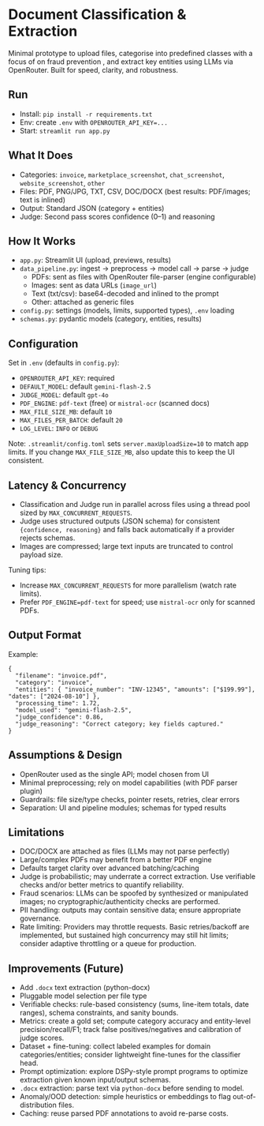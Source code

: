 # Document Classification & Extraction

Minimal prototype to upload files, categorise into predefined classes with a focus of on fraud prevention , and extract key entities using LLMs via OpenRouter. Built for speed, clarity, and robustness.

## Run

- Install: `pip install -r requirements.txt`
- Env: create `.env` with `OPENROUTER_API_KEY=...`
- Start: `streamlit run app.py`

## What It Does

- Categories: `invoice`, `marketplace_screenshot`, `chat_screenshot`, `website_screenshot`, `other`
- Files: PDF, PNG/JPG, TXT, CSV, DOC/DOCX (best results: PDF/images; text is inlined)
- Output: Standard JSON (category + entities)
- Judge: Second pass scores confidence (0–1) and reasoning

## How It Works

- `app.py`: Streamlit UI (upload, previews, results)
- `data_pipeline.py`: ingest → preprocess → model call → parse → judge
  - PDFs: sent as files with OpenRouter file-parser (engine configurable)
  - Images: sent as data URLs (`image_url`)
  - Text (txt/csv): base64-decoded and inlined to the prompt
  - Other: attached as generic files
- `config.py`: settings (models, limits, supported types), `.env` loading
- `schemas.py`: pydantic models (category, entities, results)

## Configuration

Set in `.env` (defaults in `config.py`):
- `OPENROUTER_API_KEY`: required
- `DEFAULT_MODEL`: default `gemini-flash-2.5`
- `JUDGE_MODEL`: default `gpt-4o`
- `PDF_ENGINE`: `pdf-text` (free) or `mistral-ocr` (scanned docs)
- `MAX_FILE_SIZE_MB`: default `10`
- `MAX_FILES_PER_BATCH`: default `20`
- `LOG_LEVEL`: `INFO` or `DEBUG`

Note: `.streamlit/config.toml` sets `server.maxUploadSize=10` to match app limits. If you change `MAX_FILE_SIZE_MB`, also update this to keep the UI consistent.

## Latency & Concurrency

- Classification and Judge run in parallel across files using a thread pool sized by `MAX_CONCURRENT_REQUESTS`.
- Judge uses structured outputs (JSON schema) for consistent `{confidence, reasoning}` and falls back automatically if a provider rejects schemas.
- Images are compressed; large text inputs are truncated to control payload size.
 
Tuning tips:
- Increase `MAX_CONCURRENT_REQUESTS` for more parallelism (watch rate limits).
- Prefer `PDF_ENGINE=pdf-text` for speed; use `mistral-ocr` only for scanned PDFs.

## Output Format

Example:
```
{
  "filename": "invoice.pdf",
  "category": "invoice",
  "entities": { "invoice_number": "INV-12345", "amounts": ["$199.99"], "dates": ["2024-08-10"] },
  "processing_time": 1.72,
  "model_used": "gemini-flash-2.5",
  "judge_confidence": 0.86,
  "judge_reasoning": "Correct category; key fields captured."
}
```

## Assumptions & Design

- OpenRouter used as the single API; model chosen from UI
- Minimal preprocessing; rely on model capabilities (with PDF parser plugin)
- Guardrails: file size/type checks, pointer resets, retries, clear errors
- Separation: UI and pipeline modules; schemas for typed results

## Limitations

- DOC/DOCX are attached as files (LLMs may not parse perfectly)
- Large/complex PDFs may benefit from a better PDF engine
- Defaults target clarity over advanced batching/caching
- Judge is probabilistic; may underrate a correct extraction. Use verifiable checks and/or better metrics to quantify reliability.
- Fraud scenarios: LLMs can be spoofed by synthesized or manipulated images; no cryptographic/authenticity checks are performed.
- PII handling: outputs may contain sensitive data; ensure appropriate governance.
- Rate limiting: Providers may throttle requests. Basic retries/backoff are implemented, but sustained high concurrency may still hit limits; consider adaptive throttling or a queue for production.

## Improvements (Future)

- Add `.docx` text extraction (python-docx)
- Pluggable model selection per file type
 - Verifiable checks: rule-based consistency (sums, line-item totals, date ranges), schema constraints, and sanity bounds.
 - Metrics: create a gold set; compute category accuracy and entity-level precision/recall/F1; track false positives/negatives and calibration of judge scores.
 - Dataset + fine-tuning: collect labeled examples for domain categories/entities; consider lightweight fine-tunes for the classifier head.
 - Prompt optimization: explore DSPy-style prompt programs to optimize extraction given known input/output schemas.
 - `.docx` extraction: parse text via `python-docx` before sending to model.
 - Anomaly/OOD detection: simple heuristics or embeddings to flag out-of-distribution files.
 - Caching: reuse parsed PDF annotations to avoid re-parse costs.
